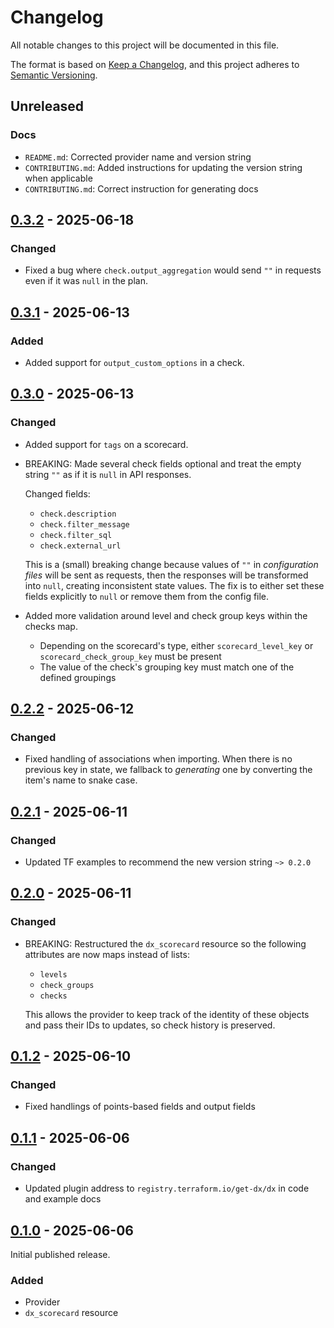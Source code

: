 # Changelog

All notable changes to this project will be documented in this file.

The format is based on [Keep a Changelog](https://keepachangelog.com/en/1.1.0/),
and this project adheres to [Semantic Versioning](https://semver.org/spec/v2.0.0.html).

## Unreleased

### Docs

- `README.md`: Corrected provider name and version string
- `CONTRIBUTING.md`: Added instructions for updating the version string when applicable
- `CONTRIBUTING.md`: Correct instruction for generating docs

## [0.3.2] - 2025-06-18

### Changed

- Fixed a bug where `check.output_aggregation` would send `""` in requests even if it was `null` in the plan.

## [0.3.1] - 2025-06-13

### Added

- Added support for `output_custom_options` in a check.

## [0.3.0] - 2025-06-13

### Changed

- Added support for `tags` on a scorecard.

- BREAKING: Made several check fields optional and treat the empty string `""` as if it is `null` in API responses.

  Changed fields:

  - `check.description`
  - `check.filter_message`
  - `check.filter_sql`
  - `check.external_url`

  This is a (small) breaking change because values of `""` in _configuration files_ will be sent as requests, then the responses will be transformed into `null`, creating inconsistent state values. The fix is to either set these fields explicitly to `null` or remove them from the config file.

- Added more validation around level and check group keys within the checks map.
  - Depending on the scorecard's type, either `scorecard_level_key` or `scorecard_check_group_key` must be present
  - The value of the check's grouping key must match one of the defined groupings

## [0.2.2] - 2025-06-12

### Changed

- Fixed handling of associations when importing. When there is no previous key in state, we fallback to _generating_ one by converting the item's name to snake case.

## [0.2.1] - 2025-06-11

### Changed

- Updated TF examples to recommend the new version string `~> 0.2.0`

## [0.2.0] - 2025-06-11

### Changed

- BREAKING: Restructured the `dx_scorecard` resource so the following attributes are now maps instead of lists:

  - `levels`
  - `check_groups`
  - `checks`

  This allows the provider to keep track of the identity of these objects and pass their IDs to updates, so check history is preserved.

## [0.1.2] - 2025-06-10

### Changed

- Fixed handlings of points-based fields and output fields

## [0.1.1] - 2025-06-06

### Changed

- Updated plugin address to `registry.terraform.io/get-dx/dx` in code and example docs

## [0.1.0] - 2025-06-06

Initial published release.

### Added

- Provider
- `dx_scorecard` resource

[0.3.2]: https://github.com/get-dx/terraform-provider-dx/compare/v0.3.1...v0.3.2
[0.3.1]: https://github.com/get-dx/terraform-provider-dx/compare/v0.3.0...v0.3.1
[0.3.0]: https://github.com/get-dx/terraform-provider-dx/compare/v0.2.2...v0.3.0
[0.2.2]: https://github.com/get-dx/terraform-provider-dx/compare/v0.2.1...v0.2.2
[0.2.1]: https://github.com/get-dx/terraform-provider-dx/compare/v0.2.0...v0.2.1
[0.2.0]: https://github.com/get-dx/terraform-provider-dx/compare/v0.1.2...v0.2.0
[0.1.2]: https://github.com/get-dx/terraform-provider-dx/compare/v0.1.1...v0.1.2
[0.1.1]: https://github.com/get-dx/terraform-provider-dx/compare/v0.1.0...v0.1.1
[0.1.0]: https://github.com/get-dx/terraform-provider-dx/releases/tag/v0.1.0
